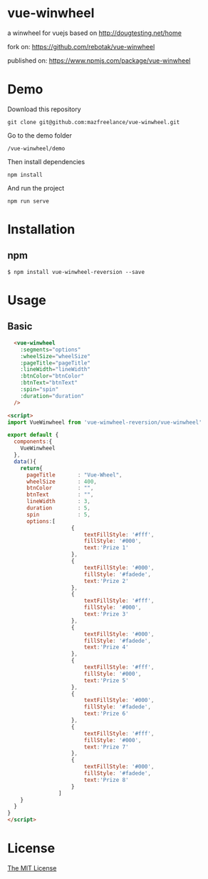 # vue-winwheel

a winwheel for vuejs based on http://dougtesting.net/home

fork on: https://github.com/rebotak/vue-winwheel

published on: https://www.npmjs.com/package/vue-winwheel

# Demo

Download this repository
```shell
git clone git@github.com:mazfreelance/vue-winwheel.git
```

Go to the demo folder
```shell
/vue-winwheel/demo
```

Then install dependencies
```shell
npm install
```

And run the project
```shell
npm run serve
```


# Installation

## npm

```shell
$ npm install vue-winwheel-reversion --save
```

# Usage

## Basic

```html
  <vue-winwheel
    :segments="options"
	:wheelSize="wheelSize"
	:pageTitle="pageTitle"
	:lineWidth="lineWidth"
	:btnColor="btnColor"
	:btnText="btnText"
	:spin="spin"
	:duration="duration"
  />
```

```html
<script>
import VueWinwheel from 'vue-winwheel-reversion/vue-winwheel'

export default {
  components:{
    VueWinwheel
  },
  data(){
    return{
	  pageTitle       : "Vue-Wheel",
      wheelSize       : 400,
      btnColor        : "",
      btnText         : "",
      lineWidth       : 3,
      duration        : 5,
      spin       	  : 5,
      options:[
					{
						textFillStyle: '#fff',
						fillStyle: '#000',
						text:'Prize 1'
					},
					{
						textFillStyle: '#000',
						fillStyle: '#fadede',
						text:'Prize 2'
					},
					{
						textFillStyle: '#fff',
						fillStyle: '#000',
						text:'Prize 3'
					},
					{
						textFillStyle: '#000',
						fillStyle: '#fadede',
						text:'Prize 4'
					},
					{
						textFillStyle: '#fff',
						fillStyle: '#000',
						text:'Prize 5'
					},
					{
						textFillStyle: '#000',
						fillStyle: '#fadede',
						text:'Prize 6'
					},
					{
						textFillStyle: '#fff',
						fillStyle: '#000',
						text:'Prize 7'
					},
					{
						textFillStyle: '#000',
						fillStyle: '#fadede',
						text:'Prize 8'
					}
				]
    }
  }
}
</script>
```

# License

[The MIT License](http://opensource.org/licenses/MIT)
